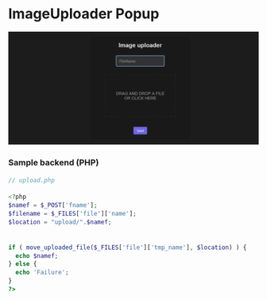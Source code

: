 # ImageUploader Popup
![Screenshot](screenshots/firefox_pwhZpCaMm7.png )
### Sample backend (PHP)
```php
// upload.php

<?php
$namef = $_POST['fname'];
$filename = $_FILES['file']['name'];
$location = "upload/".$namef;


if ( move_uploaded_file($_FILES['file']['tmp_name'], $location) ) { 
  echo $namef; 
} else { 
  echo 'Failure'; 
}
?>
```
